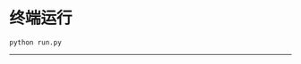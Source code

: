 # 终端运行

```shell
python run.py
```
*****************************************************************************************